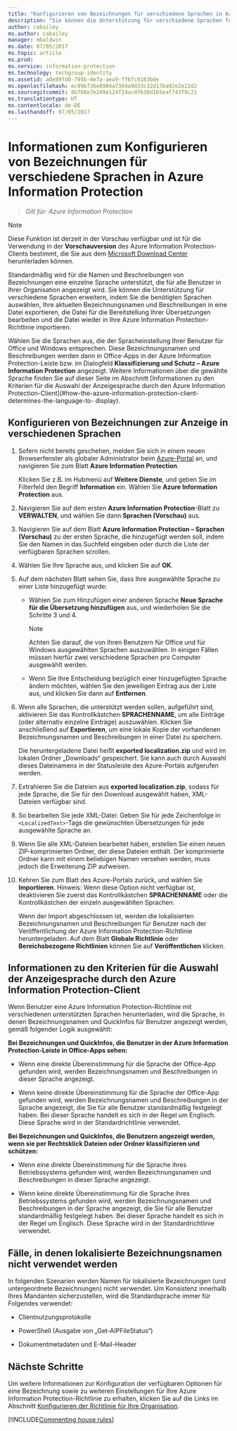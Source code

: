 ```yaml
---
title: "Konfigurieren von Bezeichnungen für verschiedene Sprachen in Azure Information Protection"
description: "Sie können die Unterstützung für verschiedene Sprachen für die Bezeichnungen erweitern, die in der Information Protection-Leiste für Benutzer angezeigt werden, indem Sie die Sprachen in der Azure Information Protection-Richtlinie angeben und Ihre Übersetzungen importieren."
author: cabailey
ms.author: cabailey
manager: mbaldwin
ms.date: 07/05/2017
ms.topic: article
ms.prod: 
ms.service: information-protection
ms.technology: techgroup-identity
ms.assetid: a0e89fd0-795b-4e7a-aea9-ff6fc9163bde
ms.openlocfilehash: ec99bf36e8904a7304a9d33c32d17ba92e2e22d2
ms.sourcegitcommit: 8b768e7e249e124f24acdf630d165eaf743f9c21
ms.translationtype: HT
ms.contentlocale: de-DE
ms.lasthandoff: 07/05/2017
---
```

<a id="how-to-configure-labels-for-different-languages-in-azure-information-protection" class="xliff"></a>

# Informationen zum Konfigurieren von Bezeichnungen für verschiedene Sprachen in Azure Information Protection

>*Gilt für: Azure Information Protection*

>[!NOTE]
>Diese Funktion ist derzeit in der Vorschau verfügbar und ist für die Verwendung in der **Vorschauversion** des Azure Information Protection-Clients bestimmt, die Sie aus dem [Microsoft Download Center](https://www.microsoft.com/en-us/download/details.aspx?id=53018) herunterladen können.

Standardmäßig wird für die Namen und Beschreibungen von Bezeichnungen eine einzelne Sprache unterstützt, die für alle Benutzer in Ihrer Organisation angezeigt wird. Sie können die Unterstützung für verschiedene Sprachen erweitern, indem Sie die benötigten Sprachen auswählen, Ihre aktuellen Bezeichnungsnamen und Beschreibungen in eine Datei exportieren, die Datei für die Bereitstellung Ihrer Übersetzungen bearbeiten und die Datei wieder in Ihre Azure Information Protection-Richtlinie importieren.

Wählen Sie die Sprachen aus, die der Spracheinstellung Ihrer Benutzer für Office und Windows entsprechen. Diese Bezeichnungsnamen und Beschreibungen werden dann in Office-Apps in der Azure Information Protection-Leiste bzw. im Dialogfeld **Klassifizierung und Schutz – Azure Information Protection** angezeigt. Weitere Informationen über die gewählte Sprache finden Sie auf dieser Seite im Abschnitt [Informationen zu den Kriterien für die Auswahl der Anzeigesprache durch den Azure Information Protection-Client](#how-the-azure-information-protection-client-determines-the-language-to- display). 

<a id="to-configure-labels-to-display-in-different-languages" class="xliff"></a>

## Konfigurieren von Bezeichnungen zur Anzeige in verschiedenen Sprachen

1. Sofern nicht bereits geschehen, melden Sie sich in einem neuen Browserfenster als globaler Administrator beim [Azure-Portal](https://portal.azure.com) an, und navigieren Sie zum Blatt **Azure Information Protection**. 
    
    Klicken Sie z.B. im Hubmenü auf **Weitere Dienste**, und geben Sie im Filterfeld den Begriff **Information** ein. Wählen Sie **Azure Information Protection** aus.

2. Navigieren Sie auf dem ersten **Azure Information Protection**-Blatt zu **VERWALTEN**, und wählen Sie dann **Sprachen (Vorschau)** aus.

3. Navigieren Sie auf dem Blatt **Azure Information Protection – Sprachen (Vorschau)** zu der ersten Sprache, die hinzugefügt werden soll, indem Sie den Namen in das Suchfeld eingeben oder durch die Liste der verfügbaren Sprachen scrollen. 

4. Wählen Sie Ihre Sprache aus, und klicken Sie auf **OK**.

5. Auf dem nächsten Blatt sehen Sie, dass Ihre ausgewählte Sprache zu einer Liste hinzugefügt wurde:
    
    - Wählen Sie zum Hinzufügen einer anderen Sprache **Neue Sprache für die Übersetzung hinzufügen** aus, und wiederholen Sie die Schritte 3 und 4. 
        
        > [!NOTE]
        > Achten Sie darauf, die von Ihren Benutzern für Office und für Windows ausgewählten Sprachen auszuwählen. In einigen Fällen müssen hierfür zwei verschiedene Sprachen pro Computer ausgewählt werden.
        
    - Wenn Sie Ihre Entscheidung bezüglich einer hinzugefügten Sprache ändern möchten, wählen Sie den jeweiligen Eintrag aus der Liste aus, und klicken Sie dann auf **Entfernen**.

6. Wenn alle Sprachen, die unterstützt werden sollen, aufgeführt sind, aktivieren Sie das Kontrollkästchen **SPRACHENNAME**, um alle Einträge (oder alternativ einzelne Einträge) auszuwählen. Klicken Sie anschließend auf **Exportieren**, um eine lokale Kopie der vorhandenen Bezeichnungsnamen und Beschreibungen in einer Datei zu speichern. 
    
    Die heruntergeladene Datei heißt **exported localization.zip** und wird im lokalen Ordner „Downloads“ gespeichert. Sie kann auch durch Auswahl dieses Dateinamens in der Statusleiste des Azure-Portals aufgerufen werden.

7. Extrahieren Sie die Dateien aus **exported localization.zip**, sodass für jede Sprache, die Sie für den Download ausgewählt haben, XML-Dateien verfügbar sind. 

8. So bearbeiten Sie jede XML-Datei: Geben Sie für jede Zeichenfolge in `<LocalizedText>`-Tags die gewünschten Übersetzungen für jede ausgewählte Sprache an. 

9. Wenn Sie alle XML-Dateien bearbeitet haben, erstellen Sie einen neuen ZIP-komprimierten Ordner, der diese Dateien enthält. Der komprimierte Ordner kann mit einem beliebigen Namen versehen werden, muss jedoch die Erweiterung ZIP aufweisen.

10. Kehren Sie zum Blatt des Azure-Portals zurück, und wählen Sie **Importieren**. Hinweis: Wenn diese Option nicht verfügbar ist, deaktivieren Sie zuerst das Kontrollkästchen **SPRACHENNAME** oder die Kontrollkästchen der einzeln ausgewählten Sprachen.
    
    Wenn der Import abgeschlossen ist, werden die lokalisierten Bezeichnungsnamen und Beschreibungen für Benutzer nach der Veröffentlichung der Azure Information Protection-Richtlinie heruntergeladen. Auf dem Blatt **Globale Richtlinie** oder **Bereichsbezogene Richtlinien** können Sie auf **Veröffentlichen** klicken.

<a id="how-the-azure-information-protection-client-determines-the-language-to-display" class="xliff"></a>

## Informationen zu den Kriterien für die Auswahl der Anzeigesprache durch den Azure Information Protection-Client

Wenn Benutzer eine Azure Information Protection-Richtlinie mit verschiedenen unterstützten Sprachen herunterladen, wird die Sprache, in denen Bezeichnungsnamen und QuickInfos für Benutzer angezeigt werden, gemäß folgender Logik ausgewählt:

**Bei Bezeichnungen und QuickInfos, die Benutzer in der Azure Information Protection-Leiste in Office-Apps sehen:**

- Wenn eine direkte Übereinstimmung für die Sprache der Office-App gefunden wird, werden Bezeichnungsnamen und Beschreibungen in dieser Sprache angezeigt.

- Wenn keine direkte Übereinstimmung für die Sprache der Office-App gefunden wird, werden Bezeichnungsnamen und Beschreibungen in der Sprache angezeigt, die Sie für alle Benutzer standardmäßig festgelegt haben. Bei dieser Sprache handelt es sich in der Regel um Englisch. Diese Sprache wird in der Standardrichtlinie verwendet.

**Bei Bezeichnungen und QuickInfos, die Benutzern angezeigt werden, wenn sie per Rechtsklick Dateien oder Ordner klassifizieren und schützen:**

- Wenn eine direkte Übereinstimmung für die Sprache ihres Betriebssystems gefunden wird, werden Bezeichnungsnamen und Beschreibungen in dieser Sprache angezeigt.

- Wenn keine direkte Übereinstimmung für die Sprache ihres Betriebssystems gefunden wird, werden Bezeichnungsnamen und Beschreibungen in der Sprache angezeigt, die Sie für alle Benutzer standardmäßig festgelegt haben. Bei dieser Sprache handelt es sich in der Regel um Englisch. Diese Sprache wird in der Standardrichtlinie verwendet.

<a id="when-localized-label-names-are-not-used" class="xliff"></a>

## Fälle, in denen lokalisierte Bezeichnungsnamen nicht verwendet werden

In folgenden Szenarien werden Namen für lokalisierte Bezeichnungen (und untergeordnete Bezeichnungen) nicht verwendet. Um Konsistenz innerhalb Ihres Mandanten sicherzustellen, wird die Standardsprache immer für Folgendes verwendet:

- Clientnutzungsprotokolle

- PowerShell (Ausgabe von „Get-AIPFileStatus“)

- Dokumentmetadaten und E-Mail-Header


<a id="next-steps" class="xliff"></a>

## Nächste Schritte

Um weitere Informationen zur Konfiguration der verfügbaren Optionen für eine Bezeichnung sowie zu weiteren Einstellungen für Ihre Azure Information Protection-Richtlinie zu erhalten, klicken Sie auf die Links im Abschnitt [Konfigurieren der Richtlinie für Ihre Organisation](configure-policy.md#configuring-your-organizations-policy).

[!INCLUDE[Commenting house rules](../includes/houserules.md)]


